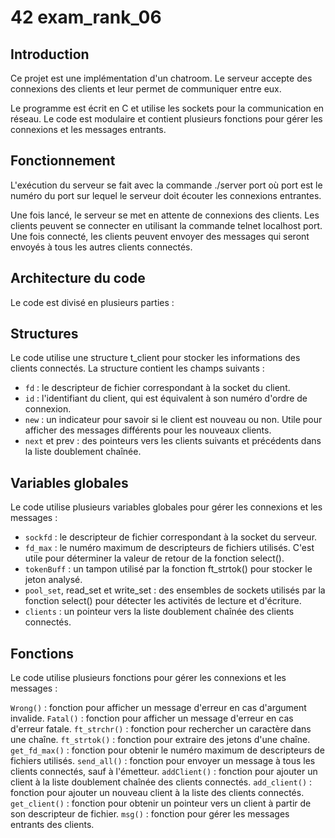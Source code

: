 # 42 exam_rank_06
## Introduction
Ce projet est une implémentation d'un chatroom. Le serveur accepte des connexions des clients et leur permet de communiquer entre eux.

Le programme est écrit en C et utilise les sockets pour la communication en réseau. Le code est modulaire et contient plusieurs fonctions pour gérer les connexions et les messages entrants.

## Fonctionnement
L'exécution du serveur se fait avec la commande ./server port où port est le numéro du port sur lequel le serveur doit écouter les connexions entrantes.

Une fois lancé, le serveur se met en attente de connexions des clients. Les clients peuvent se connecter en utilisant la commande telnet localhost port. Une fois connecté, les clients peuvent envoyer des messages qui seront envoyés à tous les autres clients connectés.

## Architecture du code
Le code est divisé en plusieurs parties :

## Structures
Le code utilise une structure t_client pour stocker les informations des clients connectés. La structure contient les champs suivants :

- ```fd``` : le descripteur de fichier correspondant à la socket du client.
- ```id``` : l'identifiant du client, qui est équivalent à son numéro d'ordre de connexion.
- ```new``` : un indicateur pour savoir si le client est nouveau ou non. Utile pour afficher des messages différents pour les nouveaux clients.
- ```next``` et prev : des pointeurs vers les clients suivants et précédents dans la liste doublement chaînée.

## Variables globales
Le code utilise plusieurs variables globales pour gérer les connexions et les messages :

- ```sockfd``` : le descripteur de fichier correspondant à la socket du serveur.
- ```fd_max``` : le numéro maximum de descripteurs de fichiers utilisés. C'est utile pour déterminer la valeur de retour de la fonction select().
- ```tokenBuff``` : un tampon utilisé par la fonction ft_strtok() pour stocker le jeton analysé.
- ```pool_set```, read_set et write_set : des ensembles de sockets utilisés par la fonction select() pour détecter les activités de lecture et d'écriture.
- ```clients``` : un pointeur vers la liste doublement chaînée des clients connectés.

## Fonctions
Le code utilise plusieurs fonctions pour gérer les connexions et les messages :

```Wrong()``` : fonction pour afficher un message d'erreur en cas d'argument invalide.
```Fatal()``` : fonction pour afficher un message d'erreur en cas d'erreur fatale.
```ft_strchr()``` : fonction pour rechercher un caractère dans une chaîne.
```ft_strtok()``` : fonction pour extraire des jetons d'une chaîne.
```get_fd_max()``` : fonction pour obtenir le numéro maximum de descripteurs de fichiers utilisés.
```send_all()``` : fonction pour envoyer un message à tous les clients connectés, sauf à l'émetteur.
```addClient()``` : fonction pour ajouter un client à la liste doublement chaînée des clients connectés.
```add_client()``` : fonction pour ajouter un nouveau client à la liste des clients connectés.
```get_client()``` : fonction pour obtenir un pointeur vers un client à partir de son descripteur de fichier.
```msg()``` : fonction pour gérer les messages entrants des clients.
